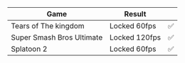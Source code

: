 | Game | Result || 
|-------|------- |--- |
| Tears of The kingdom| Locked 60fps | ✅ ||
| Super Smash Bros Ultimate | Locked 120fps | ✅ ||
| Splatoon 2 | Locked 60fps | ✅ ||




